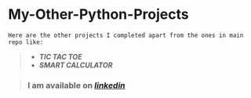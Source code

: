 # My-Other-Python-Projects
``` Here are the other projects I completed apart from the ones in main repo like: ```
> * **_TIC TAC TOE_**
> * **_SMART CALCULATOR_**

> ### I am available on _[linkedin](https://linkedin.com/in/davisphem)_
